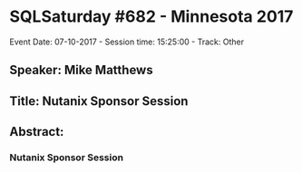 # SQLSaturday #682 - Minnesota 2017
Event Date: 07-10-2017 - Session time: 15:25:00 - Track: Other
## Speaker: Mike Matthews
## Title: Nutanix Sponsor Session
## Abstract:
### Nutanix Sponsor Session

